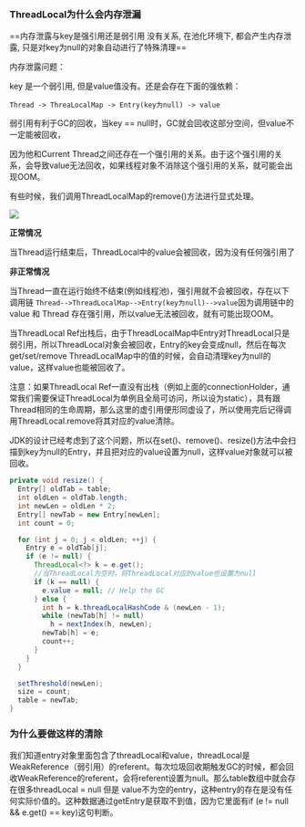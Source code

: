 ### ThreadLocal为什么会内存泄漏

==内存泄露与key是强引用还是弱引用 没有关系, 在池化环境下, 都会产生内存泄露, 只是对key为null的对象自动进行了特殊清理==

内存泄露问题：

 key 是一个弱引用, 但是value值没有。还是会存在下面的强依赖：

```
Thread -> ThreaLocalMap -> Entry(key为null) -> value
```



弱引用有利于GC的回收，当key == null时，GC就会回收这部分空间，但value不一定能被回收，

因为他和Current Thread之间还存在一个强引用的关系。由于这个强引用的关系，会导致value无法回收，如果线程对象不消除这个强引用的关系，就可能会出现OOM。

有些时候，我们调用ThreadLocalMap的remove()方法进行显式处理。

![](https://youpaiyun.zongqilive.cn/image/20201214094343.png)



**正常情况**

当Thread运行结束后，ThreadLocal中的value会被回收，因为没有任何强引用了

**非正常情况**

当Thread一直在运行始终不结束(例如线程池)，强引用就不会被回收，存在以下调用链 `Thread-->ThreadLocalMap-->Entry(key为null)-->value`因为调用链中的 value 和 Thread 存在强引用，所以value无法被回收，就有可能出现OOM。



当ThreadLocal Ref出栈后，由于ThreadLocalMap中Entry对ThreadLocal只是弱引用，所以ThreadLocal对象会被回收，Entry的key会变成null，然后在每次get/set/remove ThreadLocalMap中的值的时候，会自动清理key为null的value，这样value也能被回收了。

注意：如果ThreadLocal Ref一直没有出栈（例如上面的connectionHolder，通常我们需要保证ThreadLocal为单例且全局可访问，所以设为static），具有跟Thread相同的生命周期，那么这里的虚引用便形同虚设了，所以使用完后记得调用ThreadLocal.remove将其对应的value清除。



JDK的设计已经考虑到了这个问题，所以在set()、remove()、resize()方法中会扫描到key为null的Entry，并且把对应的value设置为null，这样value对象就可以被回收。

```java
private void resize() {
  Entry[] oldTab = table;
  int oldLen = oldTab.length;
  int newLen = oldLen * 2;
  Entry[] newTab = new Entry[newLen];
  int count = 0;

  for (int j = 0; j < oldLen; ++j) {
    Entry e = oldTab[j];
    if (e != null) {
      ThreadLocal<?> k = e.get();
      //当ThreadLocal为空时，将ThreadLocal对应的value也设置为null
      if (k == null) {
        e.value = null; // Help the GC
      } else {
        int h = k.threadLocalHashCode & (newLen - 1);
        while (newTab[h] != null)
          h = nextIndex(h, newLen);
        newTab[h] = e;
        count++;
      }
    }
  }

  setThreshold(newLen);
  size = count;
  table = newTab;
}

```



###   为什么要做这样的清除

   我们知道entry对象里面包含了threadLocal和value，threadLocal是WeakReference（弱引用）的referent。每次垃圾回收期触发GC的时候，都会回收WeakReference的referent，会将referent设置为null。那么table数组中就会存在很多threadLocal = null 但是 value不为空的entry，这种entry的存在是没有任何实际价值的。这种数据通过getEntry是获取不到值，因为它里面有if (e != null && e.get() == key)这句判断。









